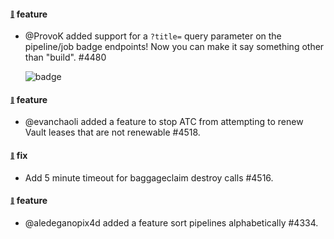 #### <sub><sup><a name="v560-note-4480" href="#v560-note-4480">:link:</a></sup></sub> feature

* @ProvoK added support for a `?title=` query parameter on the pipeline/job
  badge endpoints! Now you can make it say something other than "build". #4480

  ![badge](https://ci.concourse-ci.org/api/v1/teams/main/pipelines/concourse/badge?title=check%20it%20out)

#### <sub><sup><a name="v561-note-4518" href="#v561-note-4518">:link:</a></sup></sub> feature

* @evanchaoli added a feature to stop ATC from attempting to renew Vault leases that are not renewable #4518.

#### <sub><sup><a name="v561-note-4516" href="#v561-note-4516">:link:</a></sup></sub> fix

* Add 5 minute timeout for baggageclaim destroy calls #4516.

#### <sub><sup><a name="v561-note-4334" href="#v561-note-4334">:link:</a></sup></sub> feature

* @aledeganopix4d added a feature sort pipelines alphabetically #4334.
